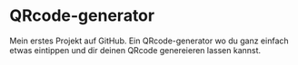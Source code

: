 # QRcode-generator
Mein erstes Projekt auf GitHub. Ein QRcode-generator wo du ganz einfach etwas eintippen und dir deinen QRcode genereieren lassen kannst.
